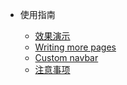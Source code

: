 - 使用指南

  - [效果演示](/guide/#效果演示)
  - [Writing more pages](/guide/#djddkk)
  - [Custom navbar](/guide/#js)
  - [注意事项](/guide/#hello)